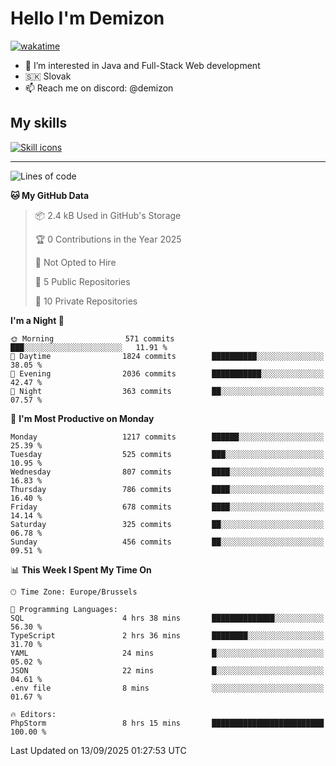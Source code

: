 # Hello I'm Demizon
[![wakatime](https://wakatime.com/badge/user/6ad1949f-d6d7-44f9-9eee-c35e54cc499b.svg)](https://wakatime.com/@6ad1949f-d6d7-44f9-9eee-c35e54cc499b)
- 👀 I’m interested in Java and Full-Stack Web development
- 🇸🇰 Slovak
- 📫 Reach me on discord: @demizon

## My skills
[![Skill icons](https://skillicons.dev/icons?i=java,js,ts,html,css,react,nextjs,tailwind,supabase,py,git,docker,linux,mysql,postgres,mongo&theme=dark)](https://github.com/Demizon3433)

---

<!--START_SECTION:waka-->
![Lines of code](https://img.shields.io/badge/From%20Hello%20World%20I%27ve%20Written-1.6%20million%20lines%20of%20code-blue)

**🐱 My GitHub Data** 

> 📦 2.4 kB Used in GitHub's Storage 
 > 
> 🏆 0 Contributions in the Year 2025
 > 
> 🚫 Not Opted to Hire
 > 
> 📜 5 Public Repositories 
 > 
> 🔑 10 Private Repositories 
 > 
**I'm a Night 🦉** 

```text
🌞 Morning                571 commits         ███░░░░░░░░░░░░░░░░░░░░░░   11.91 % 
🌆 Daytime                1824 commits        ██████████░░░░░░░░░░░░░░░   38.05 % 
🌃 Evening                2036 commits        ███████████░░░░░░░░░░░░░░   42.47 % 
🌙 Night                  363 commits         ██░░░░░░░░░░░░░░░░░░░░░░░   07.57 % 
```
📅 **I'm Most Productive on Monday** 

```text
Monday                   1217 commits        ██████░░░░░░░░░░░░░░░░░░░   25.39 % 
Tuesday                  525 commits         ███░░░░░░░░░░░░░░░░░░░░░░   10.95 % 
Wednesday                807 commits         ████░░░░░░░░░░░░░░░░░░░░░   16.83 % 
Thursday                 786 commits         ████░░░░░░░░░░░░░░░░░░░░░   16.40 % 
Friday                   678 commits         ████░░░░░░░░░░░░░░░░░░░░░   14.14 % 
Saturday                 325 commits         ██░░░░░░░░░░░░░░░░░░░░░░░   06.78 % 
Sunday                   456 commits         ██░░░░░░░░░░░░░░░░░░░░░░░   09.51 % 
```


📊 **This Week I Spent My Time On** 

```text
🕑︎ Time Zone: Europe/Brussels

💬 Programming Languages: 
SQL                      4 hrs 38 mins       ██████████████░░░░░░░░░░░   56.30 % 
TypeScript               2 hrs 36 mins       ████████░░░░░░░░░░░░░░░░░   31.70 % 
YAML                     24 mins             █░░░░░░░░░░░░░░░░░░░░░░░░   05.02 % 
JSON                     22 mins             █░░░░░░░░░░░░░░░░░░░░░░░░   04.61 % 
.env file                8 mins              ░░░░░░░░░░░░░░░░░░░░░░░░░   01.67 % 

🔥 Editors: 
PhpStorm                 8 hrs 15 mins       █████████████████████████   100.00 % 
```


 Last Updated on 13/09/2025 01:27:53 UTC
<!--END_SECTION:waka-->
